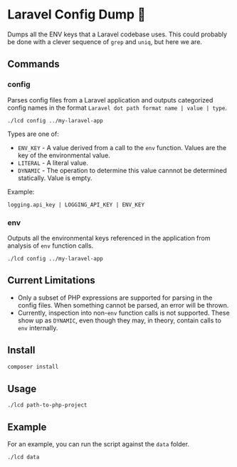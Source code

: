 # Laravel Config Dump 🚚

Dumps all the ENV keys that a Laravel codebase uses. This could probably be done with a clever sequence of `grep` and `uniq`, but here we are.


## Commands

### config

Parses config files from a Laravel application and outputs categorized config names in the format `Laravel dot path format name | value | type`.

```
./lcd config ../my-laravel-app
```

Types are one of:
- `ENV_KEY` - A value derived from a call to the `env` function. Values are the key of the environmental value.
- `LITERAL` - A literal value. 
- `DYNAMIC` - The operation to determine this value cannnot be determined statically. Value is empty. 

Example:

```
logging.api_key | LOGGING_API_KEY | ENV_KEY
```

### env

Outputs all the environmental keys referenced in the application from analysis of `env` function calls.

```
./lcd config ../my-laravel-app
```


## Current Limitations 
- Only a subset of PHP expressions are supported for parsing in the config files. When something cannot be parsed, an error will be thrown.
- Currently, inspection into non-`env` function calls is not supported. These show up as `DYNAMIC`, even though they may, in theory, contain calls to `env` internally. 

## Install 

```sh
composer install
```

## Usage

```
./lcd path-to-php-project
```

## Example 

For an example, you can run the script against the `data` folder.

```
./lcd data
```
